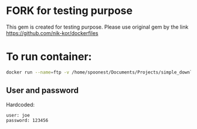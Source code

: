 # FORK for testing purpose
This gem is created for testing purpose. Please use original gem by the link https://github.com/nik-kor/dockerfiles

# To run container:

```bash
docker run --name=ftp -v /home/spoonest/Documents/Projects/simple_downloader/tmp:/home/ftpusers/joe -p 21:21 -p 30000-30009:30000-30009 -d -e 'PUBLICHOST=localhost' spoonest/ftp
```

## User and password
Hardcoded:

    user: joe 
    password: 123456
